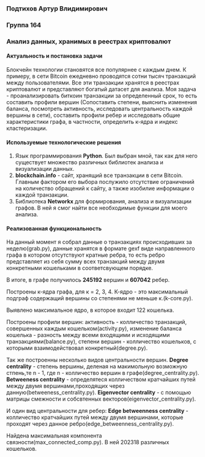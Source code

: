 ### Подтихов Артур Влидимирович
### Группа 164
### Анализ данных, хранимых в реестрах криптовалют
#### Актуальность и постановка задачи
Блокчейн технологии становятся все популярнее с каждым днем. К примеру, в сети Bitcoin ежедневно проводятся сотни тысяч транзакций между пользователями. Все эти транзакции хранятся в реестрах криптовалют и представляют богатый датасет для анализа. Моя задача - проанализировать биткоин транзакции за определенный срок, то есть составить профили вершин (Сопоставить степени, выяснить изменения баланса, посмотреть активность, исследовать центральность каждой вершины в сети), составить профили ребер и исследовать общие характеристики графа, в частности, определить к-ядра и индекс кластеризации.
#### Используемые технологические решения
1. Язык программирования <b>Python</b>. Был выбран мной, так как для него существует множество различных библиотек анализа и визуализации данных.
2. <b>blockchain.info</b> - сайт, хранящий все транзакции в сети Bitcoin. Главным фактором его выбора послужило отсутствие ограничений на количество обращений к сайту, а также изобилие информации о каждой транзакции.
3. Библиотека <b>Networkx</b> для формирования, анализа и визуализации графов. В ней я смог найти все необходимые функции для моего анализа.
#### Реализованная функциональность
На данный момент я собрал данные о транзакциях происходивших за неделю(grab.py), данные хранятся в формате gexf виде направленного графа в котором отсутствуют кратные ребра, то есть ребро представляет из себя сумму всех транзакций между двумя конкретными кошельками в соответсвующем порядке.

В итоге, в графе получилось <b>245192</b> вершин и <b>607042</b> ребер.

Построены к-ядра графа, для к = 2, 3, 4. К-ядро - это максимальный подграф содержащий вершины со степенями не меньше к.(k-core.py).

Выявлено максимальное ядро, в которое входит 122 кошелька.

Построены профили вершин: активность - колличество транзакций, совершенных каждым кошельком(activity.py), изменение баланса кошелька - разность между всеми входящими и исходящими транзакциями(balance.py), степени вершин - колличество кошельков, с которыми взаимодействовал конкретный(degree.py).

Так же построенны несколько видов центральности вершин. <b>Degree centrality</b> - степень вершины, деленая на макимольную возможную стпень,те n - 1, где n - колличество вершин в графе(degree_centrality.py). <b>Betweeness centrality</b> - определятеся колличеством кратчайших путей между двумя вершинами,проходящих через данную(betweeness_centrality.py). <b>Eigenvector centrality</b> - с помощью матрицы смежности и собсвтенных векторов(eigenvector_centrality.py).

И один вид центральности для ребер: <b>Edge betweenness centrality</b> -  колличество кратчайших путей между двумя вершинами, которые проходят через данное ребро(edge_betweenness_centrality.py).

Найдена максимальная компонента связности(max_connected_comp.py). В ней 202318 различных кошельков.
